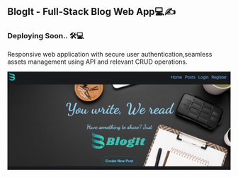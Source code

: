 ## BlogIt - Full-Stack Blog Web App💻✍️

### Deploying Soon.. 🛠️💻

Responsive web application with secure user authentication,seamless assets management using API and relevant CRUD operations.


![Priview](https://github.com/I-Ishika-012/Projects/blob/main/Web%20Dev%20Projects/BlogIt/BlogIt/public/images/blogit-preview.png)
